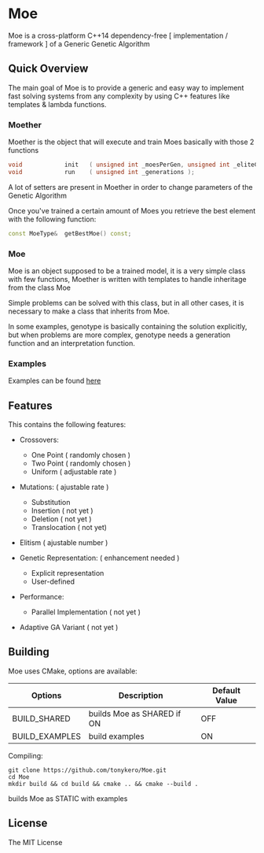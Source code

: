 # Moe 

Moe is a cross-platform C++14 dependency-free [ implementation / framework ] of a Generic Genetic Algorithm

## Quick Overview

The main goal of Moe is to provide a generic and easy way to implement fast solving systems
from any complexity by using C++ features like templates & lambda functions.

### Moether

Moether is the object that will execute and train Moes
basically with those 2 functions

```cpp
void            init   ( unsigned int _moesPerGen, unsigned int _eliteCopies, float _mutationRate = 0.1f, float _crossoverRate = 0.5f );
void            run    ( unsigned int _generations );
```

A lot of setters are present in Moether in order to change parameters of the Genetic Algorithm

Once you've trained a certain amount of Moes you retrieve the best element with the following function:
```cpp
const MoeType&  getBestMoe() const;
```

### Moe

Moe is an object supposed to be a trained model, it is a very simple class with few functions, Moether is written with templates to handle inheritage from the class Moe

Simple problems can be solved with this class, but in all other cases, it is necessary to make a class
that inherits from Moe.

In some examples, genotype is basically containing the solution explicitly, but when problems are more complex, genotype needs a generation function and an interpretation function.

### Examples

Examples can be found [here](https://github.com/tonykero/Moe/tree/master/examples)

## Features

This contains the following features:

* Crossovers:
    * One Point ( randomly chosen )
    * Two Point ( randomly chosen )
    * Uniform ( adjustable rate )

* Mutations: ( ajustable rate )
    * Substitution
    * Insertion ( not yet )
    * Deletion  ( not yet )
    * Translocation ( not yet)

* Elitism ( ajustable number )

* Genetic Representation: ( enhancement needed )
    * Explicit representation
    * User-defined

* Performance:
    * Parallel Implementation ( not yet )

* Adaptive GA Variant ( not yet )

## Building

Moe uses CMake, options are available:

Options         | Description                   | Default Value |
--------------- | ----------------------------- | ------------- |
BUILD_SHARED    | builds Moe as SHARED if ON    | OFF           |
BUILD_EXAMPLES  | build examples                | ON            |

Compiling:

```
git clone https://github.com/tonykero/Moe.git
cd Moe
mkdir build && cd build && cmake .. && cmake --build .
```
builds Moe as STATIC with examples


## License

The MIT License